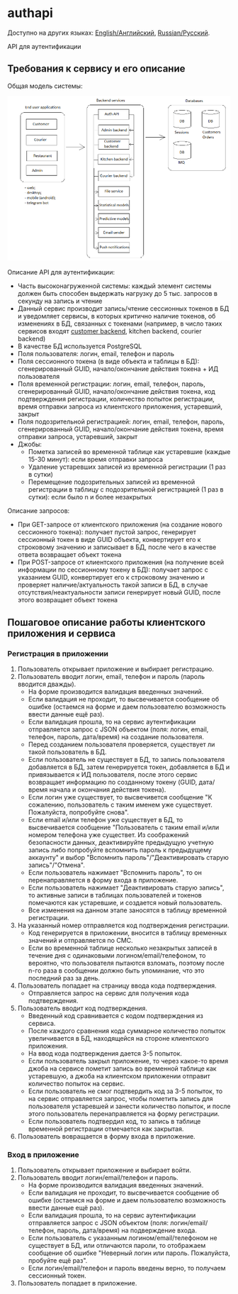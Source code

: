 # authapi

Доступно на других языках: [English/Английский](authapi.md), [Russian/Русский](authapi.ru.md). 

API для аутентификации 

## Требования к сервису и его описание 

Общая модель системы: 

![system_overall](img/system_overall.png)

Описание API для аутентификации: 
- Часть высоконагруженной системы: каждый элемент системы должен быть способен выдержать нагрузку до 5 тыс. запросов в секунду на запись и чтение
- Данный сервис производит запись/чтение сессионных токенов в БД и уведомляет сервисы, в которых критично наличие токенов, об изменениях в БД, связанных с токенами (например, в число таких сервисов входят [customer backend](customerbackend.ru.md), kitchen backend, courier backend)
- В качестве БД используется PostgreSQL
- Поля пользователя: логин, email, телефон и пароль
- Поля сессионного токена (в виде объекта и таблицы в БД): сгенерированный GUID, начало/окончание действия токена + ИД пользователя 
- Поля временной регистрации: логин, email, телефон, пароль, сгенерированный GUID, начало/окончание действия токена, код подтверждения регистрации, количество попыток регистрации, время отправки запроса из клиентского приложения, устаревший, закрыт
- Поля подозрительной регистрацией: логин, email, телефон, пароль, сгенерированный GUID, начало/окончание действия токена, время отправки запроса, устаревший, закрыт
- Джобы: 
    - Пометка записей во временной таблице как устаревшие (каждые 15-30 минут): если время отправки запроса
    - Удаление устаревших записей из временной регистрации (1 раз в сутки)
    - Перемещение подозрительных записей из временной регистрации в таблицу с подозрительной регистрацией (1 раз в сутки): если было n и более незакрытых

Описание запросов: 
- При GET-запросе от клиентского приложения (на создание нового сессионного токена): получает пустой запрос, генерирует сессионный токен в виде GUID объекта, конвертирует его к строковому значению и записывает в БД, после чего в качестве ответа возвращает объект токена
- При POST-запросе от клиентского приложения (на получение всей информации по сессионному токену в БД): получает запрос с указанием GUID, конвертирует его к строковому значению и проверяет наличие/актуальность такой записи в БД, в случае отсутствия/неактуальности записи генерирует новый GUID, после этого возвращает объект токена

## Пошаговое описание работы клиентского приложения и сервиса 

### Регистрация в приложении 

1. Пользователь открывает приложение и выбирает регистрацию. 
2. Пользователь вводит логин, email, телефон и пароль (пароль вводится дважды).
    - На форме производится валидация введенных значений.
    - Если валидация не проходит, то высвечивается сообщение об ошибке (остаемся на форме и даем пользователю возможность ввести данные ещё раз).
    - Если валидация прошла, то на сервис аутентификации отправляется запрос с JSON объектом (поля: логин, email, телефон, пароль, дата/время) на создание пользователя.
    - Перед созданием пользователя проверяется, существует ли такой пользователь в БД.
    - Если пользователь не существует в БД, то запись пользователя добавляется в БД, затем генерируется токен, добавляется в БД и привязывается к ИД пользователя, после этого сервис возвращает информацию по созданному токену (GUID, дата/время начала и окончания действия токена).
    - Если логин уже существует, то высвечивется сообщение "К сожалению, пользователь с таким именем уже существует. Пожалуйста, попробуйте снова".
    - Если email и/или телефон уже существует в БД, то высвечивается сообщение "Пользователь с таким email и/или номером телефона уже существет. Из соображений безопасности данных, деактивируйте предыдущую учетную запись либо попробуйте вспомнить пароль к предыдущему аккаунту" и выбор "Вспомнить пароль"/"Деактивировать старую запись"/"Отмена".
    - Если пользователь нажимает "Вспомнить пароль", то он перенаправляется в форму входа в приложение.
    - Если пользователь нажимает "Деактивировать старую запись", то активные записи в таблицах пользователей и токенов помечаются как устаревшие, и создается новый пользователь.
    - Все изменения на данном этапе заносятся в таблицу временной регистрации.
3. На указанный номер отправляется код подтверждения регистрации.
    - Код генерируется в приложении, вносится в таблицу временных значений и отправляется по СМС.
    - Если во временной таблице несколько незакрытых записей в течение дня с одинаковыми логином/email/телефоном, то вероятно, что пользователя пытаются взломать, поэтому после n-го раза в сообщении должно быть упоминание, что это последний раз за день.
4. Пользователь попадает на страницу ввода кода подтверждения.
    - Отправляется запрос на сервис для получения кода подтверждения.
5. Пользователь вводит код подтверждения.
    - Введенный код сравнивается с кодом подтверждения из сервиса.
    - После каждого сравнения кода суммарное количество попыток увеличивается в БД, находящейся на стороне клиентского приложения.
    - На ввод кода подтверждения дается 3-5 попыток.
    - Если пользователь закрыл приложение, то через какое-то время джоба на сервисе пометит запись во временной таблице как устаревшую, а джоба на клиентском приложении отправит количество попыток на сервис.
    - Если пользователь не смог подтвердить код за 3-5 попыток, то на сервис отправляется запрос, чтобы пометить запись для пользователя устаревшей и занести количество попыток, и после этого пользователь перенаправляется на форму регистрации.
    - Если пользователь подтвердил код, то запись в таблице временной регистрации отмечается как закрытая.
6. Пользователь вовращается в форму входа в приложение.

### Вход в приложение 

1. Пользователь открывает приложение и выбирает войти. 
2. Пользователь вводит логин/email/телефон и пароль.
    - На форме производится валидация введенных значений.
    - Если валидация не проходит, то высвечивается сообщение об ошибке (остаемся на форме и даем пользователю возможность ввести данные ещё раз).
    - Если валидация прошла, то на сервис аутентификации отправляется запрос с JSON объектом (поля: логин/email/телефон, пароль, дата/время) на подверждение входа.
    - Если пользователь с указанным логином/email/телефоном не существует в БД, или отличаются пароли, то отображаем сообщение об ошибке "Неверный логин или пароль. Пожалуйста, пробуйте ещё раз".
    - Если логин/email/телефон и пароль введены верно, то получаем сессионный токен.
3. Пользователь попадает в приложение.
